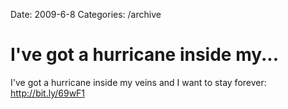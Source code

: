 Date: 2009-6-8
Categories: /archive

# I've got a hurricane inside my...

I've got a hurricane inside my veins and I want to stay forever:  <a href="http://bit.ly/69wF1" rel="nofollow">http://bit.ly/69wF1</a>
